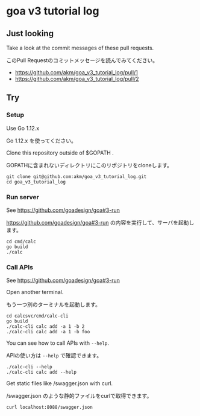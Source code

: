 # goa v3 tutorial log

## Just looking

Take a look at the commit messages of these pull requests.

このPull Requestのコミットメッセージを読んでみてください。

- https://github.com/akm/goa_v3_tutorial_log/pull/1
- https://github.com/akm/goa_v3_tutorial_log/pull/2


## Try

### Setup

Use Go 1.12.x

Go 1.12.x を使ってください。


Clone this repository outside of $GOPATH .

GOPATHに含まれないディレクトリにこのリポジトリをcloneします。

```
git clone git@github.com:akm/goa_v3_tutorial_log.git
cd goa_v3_tutorial_log
```

### Run server

See https://github.com/goadesign/goa#3-run

https://github.com/goadesign/goa#3-run の内容を実行して、サーバを起動します。

```
cd cmd/calc
go build
./calc
```

### Call APIs

See https://github.com/goadesign/goa#3-run

Open another terminal.

もう一つ別のターミナルを起動します。

```
cd calcsvc/cmd/calc-cli
go build
./calc-cli calc add -a 1 -b 2
./calc-cli calc add -a 1 -b foo
```

You can see how to call APIs with `--help`.

APIの使い方は `--help` で確認できます。

```
./calc-cli --help
./calc-cli calc add --help
```

Get static files like /swagger.json with curl.

/swagger.json のような静的ファイルをcurlで取得できます。

```
curl localhost:8088/swagger.json
```
